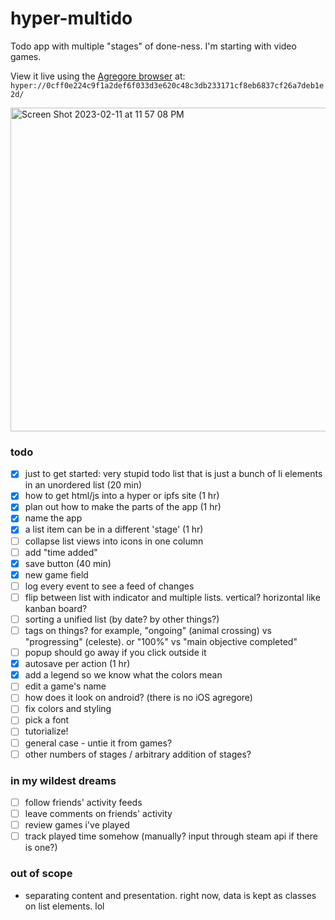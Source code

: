 # hyper-multido

Todo app with multiple "stages" of done-ness. I'm starting with video games.

View it live using the [Agregore browser](https://github.com/AgregoreWeb/agregore-browser) at: `hyper://0cff0e224c9f1a2def6f033d3e620c48c3db233171cf8eb6837cf26a7deb1e2d/`

<img width="518" alt="Screen Shot 2023-02-11 at 11 57 08 PM" src="https://user-images.githubusercontent.com/315395/218299625-1b38c633-a12e-431a-95ba-79601d46d07c.png">

### todo

 - [x] just to get started: very stupid todo list that is just a bunch of li elements in an unordered list (20 min)
 - [x] how to get html/js into a hyper or ipfs site (1 hr)
 - [x] plan out how to make the parts of the app (1 hr)
 - [x] name the app
 - [x] a list item can be in a different 'stage' (1 hr)
 - [ ] collapse list views into icons in one column
 - [ ] add "time added"
 - [x] save button (40 min)
 - [x] new game field
 - [ ] log every event to see a feed of changes
 - [ ] flip between list with indicator and multiple lists. vertical? horizontal like kanban board?
 - [ ] sorting a unified list (by date? by other things?)
 - [ ] tags on things? for example, "ongoing" (animal crossing) vs "progressing" (celeste). or "100%" vs "main objective completed"
 - [ ] popup should go away if you click outside it
 - [x] autosave per action (1 hr)
 - [x] add a legend so we know what the colors mean
 - [ ] edit a game's name
 - [ ] how does it look on android? (there is no iOS agregore)
 - [ ] fix colors and styling
 - [ ] pick a font
 - [ ] tutorialize!
 - [ ] general case - untie it from games?
 - [ ] other numbers of stages / arbitrary addition of stages?
 
 ### in my wildest dreams
 
 - [ ] follow friends' activity feeds
 - [ ] leave comments on friends' activity
 - [ ] review games i've played
 - [ ] track played time somehow (manually? input through steam api if there is one?)
 
 ### out of scope
 
 - separating content and presentation. right now, data is kept as classes on list elements. lol 

